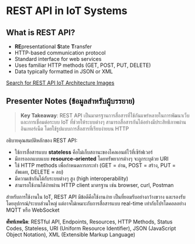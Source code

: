# REST API in IoT Systems

## What is REST API?

- **RE**presentational **S**tate **T**ransfer
- HTTP-based communication protocol
- Standard interface for web services
- Uses familiar HTTP methods (GET, POST, PUT, DELETE)
- Data typically formatted in JSON or XML

[Search for REST API IoT Architecture Images](https://www.google.com/search?q=rest+api+iot+architecture+diagram&tbm=isch)

## Presenter Notes (ข้อมูลสำหรับผู้บรรยาย)

> **Key Takeaway**: REST API เป็นมาตรฐานการสื่อสารที่ใช้กันแพร่หลายในการพัฒนาเว็บและการเชื่อมต่อระบบ IoT ที่ช่วยให้ระบบต่างๆ สามารถสื่อสารกันได้อย่างมีประสิทธิภาพผ่านอินเทอร์เน็ต โดยใช้รูปแบบการสื่อสารที่เรียบง่ายบน HTTP

อธิบายคุณสมบัติหลักของ REST API:
- ใช้การสื่อสารแบบ **stateless** คือไม่เก็บสถานะของไคลเอนต์ไว้ที่เซิร์ฟเวอร์
- มีการออกแบบแบบ **resource-oriented** โดยทรัพยากรต่างๆ จะถูกระบุด้วย URI
- ใช้ HTTP methods เพื่อกำหนดการกระทำ (GET = อ่าน, POST = สร้าง, PUT = อัพเดท, DELETE = ลบ)
- มีความเข้ากันได้กับระบบต่างๆ สูง (high interoperability)
- สามารถใช้งานได้ง่ายผ่าน HTTP client มาตรฐาน เช่น browser, curl, Postman

สำหรับการใช้งานใน IoT, REST API มีข้อดีคือใช้งานง่าย เป็นที่ยอมรับอย่างกว้างขวาง และรองรับโดยอุปกรณ์/ระบบส่วนใหญ่ แต่อาจไม่เหมาะกับการสื่อสารแบบ real-time เท่ากับโปรโตคอลอย่าง MQTT หรือ WebSocket

**ศัพท์เทคนิค**: RESTful API, Endpoints, Resources, HTTP Methods, Status Codes, Stateless, URI (Uniform Resource Identifier), JSON (JavaScript Object Notation), XML (Extensible Markup Language)
